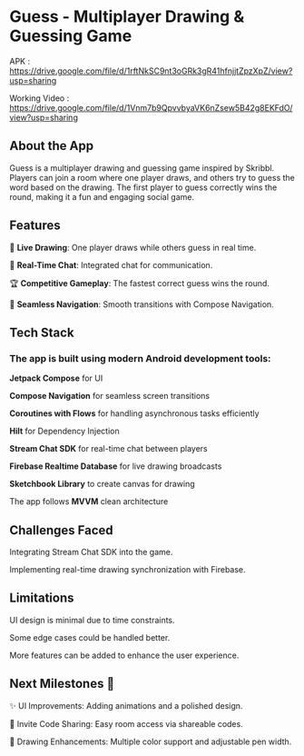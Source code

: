 # Guess - Multiplayer Drawing & Guessing Game

APK : https://drive.google.com/file/d/1rftNkSC9nt3oGRk3gR41hfnjjtZpzXpZ/view?usp=sharing

Working Video : https://drive.google.com/file/d/1Vnm7b9QpvvbyaVK6nZsew5B42g8EKFdO/view?usp=sharing

## About the App

Guess is a multiplayer drawing and guessing game inspired by Skribbl. Players can join a room where one player draws, and others try to guess the word based on the drawing. The first player to guess correctly wins the round, making it a fun and engaging social game.

## Features

🎨 **Live Drawing**: One player draws while others guess in real time.

💬 **Real-Time Chat**: Integrated chat for communication.

🏆 **Competitive Gameplay**: The fastest correct guess wins the round.

🔄 **Seamless Navigation**: Smooth transitions with Compose Navigation.

## Tech Stack

### The app is built using modern Android development tools:

**Jetpack Compose** for UI

**Compose Navigation** for seamless screen transitions

**Coroutines with Flows** for handling asynchronous tasks efficiently

**Hilt** for Dependency Injection

**Stream Chat SDK** for real-time chat between players

**Firebase Realtime Database** for live drawing broadcasts

**Sketchbook Library** to create canvas for drawing

The app follows **MVVM** clean architecture

## Challenges Faced

Integrating Stream Chat SDK into the game.

Implementing real-time drawing synchronization with Firebase.

## Limitations

UI design is minimal due to time constraints.

Some edge cases could be handled better.

More features can be added to enhance the user experience.

## Next Milestones 🚀

✨ UI Improvements: Adding animations and a polished design.

🔗 Invite Code Sharing: Easy room access via shareable codes.

🎨 Drawing Enhancements: Multiple color support and adjustable pen width.
